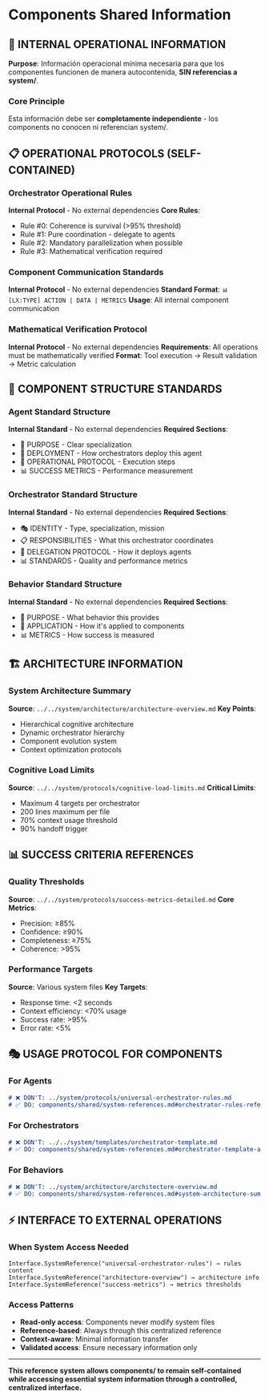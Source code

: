 # Components Shared Information

## 🎯 INTERNAL OPERATIONAL INFORMATION

**Purpose**: Información operacional mínima necesaria para que los componentes funcionen de manera autocontenida, **SIN referencias a system/**.

### Core Principle  
Esta información debe ser **completamente independiente** - los components no conocen ni referencian system/.

## 📋 OPERATIONAL PROTOCOLS (SELF-CONTAINED)

### Orchestrator Operational Rules
**Internal Protocol** - No external dependencies
**Core Rules**:
- Rule #0: Coherence is survival (>95% threshold)
- Rule #1: Pure coordination - delegate to agents
- Rule #2: Mandatory parallelization when possible
- Rule #3: Mathematical verification required

### Component Communication Standards
**Internal Protocol** - No external dependencies
**Standard Format**: `📊 [LX:TYPE] ACTION | DATA | METRICS`
**Usage**: All internal component communication

### Mathematical Verification Protocol
**Internal Protocol** - No external dependencies
**Requirements**: All operations must be mathematically verified
**Format**: Tool execution → Result validation → Metric calculation

## 🔧 COMPONENT STRUCTURE STANDARDS

### Agent Standard Structure
**Internal Standard** - No external dependencies
**Required Sections**: 
- 🎯 PURPOSE - Clear specialization
- 🚀 DEPLOYMENT - How orchestrators deploy this agent  
- 🔧 OPERATIONAL PROTOCOL - Execution steps
- 📊 SUCCESS METRICS - Performance measurement

### Orchestrator Standard Structure
**Internal Standard** - No external dependencies
**Required Sections**:
- 🎭 IDENTITY - Type, specialization, mission
- 📋 RESPONSIBILITIES - What this orchestrator coordinates
- 🚀 DELEGATION PROTOCOL - How it deploys agents
- 📊 STANDARDS - Quality and performance metrics

### Behavior Standard Structure  
**Internal Standard** - No external dependencies
**Required Sections**:
- 🎯 PURPOSE - What behavior this provides
- 🔧 APPLICATION - How it's applied to components
- 📊 METRICS - How success is measured

## 🏗️ ARCHITECTURE INFORMATION

### System Architecture Summary
**Source**: `../../system/architecture/architecture-overview.md`
**Key Points**:
- Hierarchical cognitive architecture
- Dynamic orchestrator hierarchy
- Component evolution system
- Context optimization protocols

### Cognitive Load Limits
**Source**: `../../system/protocols/cognitive-load-limits.md`
**Critical Limits**:
- Maximum 4 targets per orchestrator
- 200 lines maximum per file
- 70% context usage threshold
- 90% handoff trigger

## 📊 SUCCESS CRITERIA REFERENCES

### Quality Thresholds
**Source**: `../../system/protocols/success-metrics-detailed.md`
**Core Metrics**:
- Precision: ≥85%
- Confidence: ≥90%
- Completeness: ≥75%
- Coherence: >95%

### Performance Targets
**Source**: Various system files
**Key Targets**:
- Response time: <2 seconds
- Context efficiency: <70% usage
- Success rate: >95%
- Error rate: <5%

## 🎭 USAGE PROTOCOL FOR COMPONENTS

### For Agents
```markdown
# ❌ DON'T: ../system/protocols/universal-orchestrator-rules.md
# ✅ DO: components/shared/system-references.md#orchestrator-rules-reference
```

### For Orchestrators
```markdown  
# ❌ DON'T: ../../system/templates/orchestrator-template.md
# ✅ DO: components/shared/system-references.md#orchestrator-template-access
```

### For Behaviors
```markdown
# ❌ DON'T: ../system/architecture/architecture-overview.md  
# ✅ DO: components/shared/system-references.md#system-architecture-summary
```

## ⚡ INTERFACE TO EXTERNAL OPERATIONS

### When System Access Needed
```
Interface.SystemReference("universal-orchestrator-rules") → rules content
Interface.SystemReference("architecture-overview") → architecture info
Interface.SystemReference("success-metrics") → metrics thresholds
```

### Access Patterns
- **Read-only access**: Components never modify system files
- **Reference-based**: Always through this centralized reference
- **Context-aware**: Minimal information transfer
- **Validated access**: Ensure necessary information only

---

**This reference system allows components/ to remain self-contained while accessing essential system information through a controlled, centralized interface.**